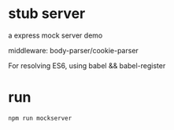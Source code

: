 # stub server
a express mock server demo

middleware: body-parser/cookie-parser

For resolving ES6, using babel && babel-register
# run
```
npm run mockserver
```
